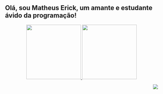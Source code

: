 ## Olá, sou Matheus Erick, um amante e estudante ávido da programação!
<div align = "center">
  <a href="https://github.com/obyick">
  <img height="180em" src="https://github-readme-stats.vercel.app/api?username=obyick&show_icons=true&theme=darcula&include_all_commits=true&count_private=true"/>
  <img height="180em" src="https://github-readme-stats.vercel.app/api/top-langs/?username=obyick&layout=compact&langs_count=7&theme=darcula"/>
</div>
  
<p></p>
  
<div align = "right">
<a href = "mailto:matheuserickbarros@gmail.com"><img src="https://img.shields.io/badge/-Gmail-%23333?style=for-the-badge&logo=gmail&logoColor=white" target="_blank"></a>
</div>
